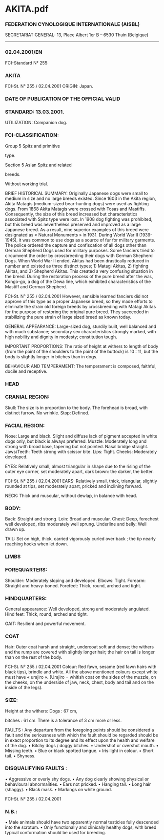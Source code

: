 # AKITA.pdf


### FEDERATION CYNOLOGIQUE INTERNATIONALE (AISBL)


SECRETARIAT GENERAL: 13, Place Albert 1er  B – 6530 Thuin (Belgique)
______________________________________________________________________________

### 02.04.2001/EN



FCI-Standard N° 255


### AKITA




FCI-St. N° 255 / 02.04.2001
ORIGIN: Japan.

### DATE OF PUBLICATION OF THE OFFICIAL VALID



### STANDARD: 13.03.2001.



UTILIZATION: Companion dog.

### FCI-CLASSIFICATION:


Group   5
Spitz and primitive


type.

Section 5
Asian Spitz and related


breeds.

Without working trial.

BRIEF HISTORICAL SUMMARY:  Originally Japanese dogs
were small to medium in size and no large breeds existed.  Since
1603 in the Akita region, Akita Matagis (medium-sized bear-hunting
dogs) were used as fighting dogs.  From 1868 Akita Matagis were
crossed with Tosas and Mastiffs.  Consequently, the size of this
breed increased but characteristics associated with Spitz type were
lost.
In 1908 dog fighting was prohibited, but this breed was nevertheless
preserved and improved as a large Japanese breed.  As a result, nine
superior examples of this breed were designated as « Natural
Monuments » in 1931.
During World War II (1939-1945), it was common to use dogs as a
source of fur for military garments.  The police ordered the capture
and confiscation of all dogs other than German Shepherd Dogs used
for military purposes.  Some fanciers tried to circumvent the order by
crossbreeding their dogs with German Shepherd Dogs.
When World War II ended, Akitas had been drastically reduced in
number and existed as three distinct types; 1) Matagi Akitas, 2)
fighting Akitas, and 3) Shepherd Akitas.  This created a very
confusing situation in the breed.
During the restoration process of the pure breed after the war.,
Kongo-go, a dog of the Dewa line, which exhibited characteristics of
the Mastiff and German Shepherd.



FCI-St. N° 255 / 02.04.2001
However, sensible learned fanciers did not approve of this type as a
proper Japanese breed, so they made efforts to eliminate the strain
old foreign breeds by crossbreeding with Matagi Akitas for the
purpose of restoring the original pure breed. They succeeded in
stabilizing the pure strain of large sized breed as known today.

GENERAL APPEARANCE: Large-sized dog, sturdily built, well
balanced and with much substance; secondary sex characteristics
strongly marked, with high nobility and dignity in modesty;
constitution tough.

IMPORTANT PROPORTIONS: The ratio of height at withers to
length of body (from the point of the shoulders to the point of the
buttock) is 10 : 11, but the body is slightly longer in bitches than in
dogs.

BEHAVIOUR AND TEMPERAMENT: The temperament is
composed, faithful, docile and receptive.

### HEAD



### CRANIAL REGION:


Skull: The size is in proportion to the body.  The forehead is broad,
with distinct furrow.  No wrinkle.
Stop: Defined.

### FACIAL REGION:


Nose: Large and black. Slight and diffuse lack of pigment
accepted in white dogs only, but black is always preferred.
Muzzle: Moderately long and strong with broad base, tapering but
not pointed.  Nasal bridge straight.
Jaws/Teeth: Teeth strong with scissor bite.
Lips: Tight.
Cheeks: Moderately developed.

EYES: Relatively small, almost triangular in shape due to the rising
of the outer eye corner, set moderately apart, dark brown: the darker,
the better.


FCI-St. N° 255 / 02.04.2001
EARS: Relatively small, thick, triangular, slightly rounded at tips,
set moderately apart, pricked and inclining forward.

NECK: Thick and muscular, without dewlap, in balance with head.

### BODY:


Back: Straight and strong.
Loin: Broad and muscular.
Chest: Deep, forechest well developed, ribs moderately well sprung.
Underline and belly: Well drawn up.

TAIL: Set on high, thick, carried vigorously curled over back ; the
tip nearly reaching hocks when let down.

### LIMBS



### FOREQUARTERS:


Shoulder: Moderately sloping and developed.
Elbows: Tight.
Forearm: Straight and heavy-boned.
Forefeet: Thick, round, arched and tight.

### HINDQUARTERS:


General appearance: Well developed, strong and moderately
angulated.
Hind feet: Thick, round, arched and tight.

GAIT: Resilient and powerful movement.

### COAT


Hair: Outer coat harsh and straight, undercoat soft and dense; the
withers and the rump are covered with slightly longer hair; the hair
on tail is longer than on the rest of the body.




FCI-St. N° 255 / 02.04.2001
Colour: Red fawn, sesame (red fawn hairs with black tips), brindle
and white.  All the above mentioned colours except white must have
« urajiro ».
(Urajiro = whitish coat on the sides of the muzzle, on the cheeks, on
the underside of jaw, neck, chest, body and tail and on the inside of
the legs).

### SIZE:


Height at the withers:  Dogs
: 67 cm,

bitches
: 61 cm.
There is a tolerance of 3 cm more or less.

FAULTS : Any departure from the foregoing points should be
considered a fault and the seriousness with which the fault should be
regarded should be in exact proportion to its degree and its effect
upon the health and welfare of the dog.
• Bitchy dogs / doggy bitches.
• Undershot or overshot mouth.
• Missing teeth.
• Blue or black spotted tongue.
• Iris light in colour.
• Short tail.
• Shyness.

### DISQUALIFYING FAULTS :


• Aggressive or overly shy dogs.
• Any dog clearly showing physical or behavioural abnormalities.
• Ears not pricked.
• Hanging tail.
• Long hair (shaggy).
• Black mask.
• Markings on white ground.




FCI-St. N° 255 / 02.04.2001


### N.B.:


• Male animals should have two apparently normal testicles fully
descended into the scrotum.
• Only functionally and clinically healthy dogs, with breed typical
conformation should be used for breeding.







